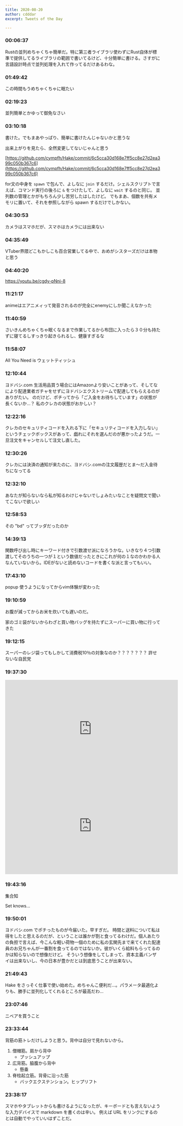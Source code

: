 ```yaml
---
title: 2020-08-20
author: cdddar
excerpt: Tweets of the Day

---
```


### 00:06:37

Rustの並列めちゃくちゃ簡単だ。特に第三者ライブラリ使わずにRust自体が標準で提供してるライブラリの範囲で書いてるけど、十分簡単に書ける。さすがに言語設計時点で並列処理を入れて作ってるだけあるわな。

### 01:49:42

この時間もうめちゃくちゃに眠たい

### 02:19:23

並列簡単とかゆって御免なさい

### 03:10:18

書けた。でもまあやっぱり、簡単に書けたんじゃないかと思うな

出来上がりを見たら、全然変更してないじゃんと思う

[https://github.com/cympfh/Hake/commit/6c5cca30d168e7ff5cc8e27d2ea399c050b367c6](https://github.com/cympfh/Hake/commit/6c5cca30d168e7ff5cc8e27d2ea399c050b367c6)

for文の中身を `spawn` で包んで、よしなに `join` するだけ。シェルスクリプトで言えば、コマンド実行の後ろに `&` をつけたして、よしなに `wait` するのと同じ。
並列数の管理とかがもちろん少し苦労したはしたけど。
でもまあ、個数を共有メモリに置いて、それを参照しながら spawn するだけでしかない。

### 04:30:53

カメラはスマホだが、スマホはカメラには出来ない

### 04:35:49

VTuber界隈どこもかしこも百合営業してる中で、おめがシスターズだけは本物と思う

### 04:40:20

https://youtu.be/cgdy-pNni-8

### 11:21:17

animeはエアニメィって発音されるのが完全にenemyにしか聞こえなかった

### 11:40:59

さいきんめちゃくちゃ眠くなるまで作業してるから布団に入ったら３０分も持たずに寝てるしすっきり起きられるし、健康すぎるな

### 11:58:07

All You Need is ウェットティッシュ

### 12:10:44

ヨドバシ.com
生活用品買う場合にはAmazonより安いことがあって、そしてなにより配達業者ガチャをせずにヨドバシエクストリームで配達してもらえるのがありがたい。
のだけど、ポチってから「ご入金をお待ちしています」の状態が長くないか…？
私のクレカの状態がおかしい？

### 12:22:16

クレカのセキュリティコードを入れる下に「セキュリティコードを入力しない」というチェックボックスがあって、戯れにそれを選んだのが悪かったようだ。一旦注文をキャンセルして注文し直した。

### 12:30:26

クレカには決済の通知が来たのに、ヨドバシ.comの注文履歴だとま～だ入金待ちになってる

### 12:32:10

あなたが知らないなら私が知るわけじゃないでしょみたいなことを疑問文で聞いてこないで欲しい

### 12:58:53

その "bd" ってブッダだったのか

### 14:39:13

関数呼び出し時にキーワード付きで引数渡せ派になろうかな。いきなり４つ引数渡してそのうちの一つが１という数値だったときにこれが何の１なのかわかる人なんていないから。IDEがないと読めないコードを書くな派と言ってもいい。

### 17:43:10

popup 使うようになってからvim体験が変わった

### 19:10:59

お腹が減ってからお米を炊いても遅いのだ。

家のゴミ袋がないからわざと買い物バッグを持たずにスーパーに買い物に行ってきた

### 19:12:15

スーパーのレジ袋ってもしかして消費税10％の対象なのか？？？？？？？ 許せないな自民党

### 19:37:30

<iframe width="560" height="315" src="https://www.youtube.com/embed/fhuAlDPgi2Q" frameborder="0" allow="accelerometer; autoplay; encrypted-media; gyroscope; picture-in-picture" allowfullscreen></iframe>

<iframe width="560" height="315" src="https://www.youtube.com/embed/lrZq-rC7d0k" frameborder="0" allow="accelerometer; autoplay; encrypted-media; gyroscope; picture-in-picture" allowfullscreen></iframe>

### 19:43:16

集合知

Set knows...

### 19:50:01

ヨドバシ.com でポチったものが今届いた。早すぎだ。
時間と送料について私は得をしたと思えるのだが、ということは誰かが割と食ってるわけだ。個人あたりの負担で言えば、今こんな軽い荷物一個のために私の玄関先まで来てくれた配達員のお兄ちゃんが一番割を食ってるのではないか。彼がいくら給料もらってるのかは知らないので想像だけど。
そういう想像をしてしまって、資本主義バンザイは出来ないし、今の日本が豊かだとは到底思うことが出来ない。

### 21:49:43

Hake をさっそく仕事で使い始めた。めちゃんこ便利だ…。パラメータ最適化よりも、勝手に並列化してくれるところが最高だわ…

### 23:07:46

ニベアを買うこと

### 23:33:44

背筋の筋トレだけしようと思う。背中は自分で見れないから。

1. 僧帽筋。肩から背中
    - プッシュアップ
2. 広背筋。脇腹から背中
    - 懸垂
3. 脊柱起立筋。背骨に沿った筋
    - バックエクステンション。ヒップリフト

### 23:38:17

スマホやタブレットからも書けるようになったが、キーボードとも言えないような入力デバイスで markdown を書くのは辛い。
例えば URL をリンクにするのとは自動でやっていいはずことだ。
